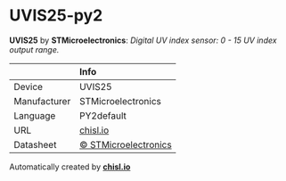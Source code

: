 # UVIS25-py2

**UVIS25** by **STMicroelectronics**: *Digital UV index sensor: 0 - 15 UV index output range.*

|              | Info                         |
|:-------------|:-----------------------------|
| Device       | UVIS25                        |
| Manufacturer | STMicroelectronics |
| Language     | PY2default |
| URL          | [chisl.io](https://chisl.io/v/UVIS25?t=py2&r=default) |
| Datasheet    | [&copy; STMicroelectronics](http://www.st.com/resource/en/datasheet/uvis25.pdf) |

Automatically created by **[chisl.io](https://chisl.io)**
